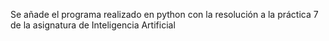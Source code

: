Se añade el programa realizado en python con la resolución a la práctica 7 de la asignatura de Inteligencia Artificial
